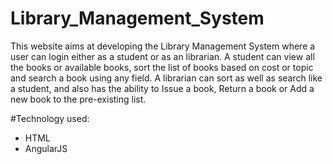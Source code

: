 # Library_Management_System
This website aims at developing the Library Management System where a user can login either as a student or as an librarian. 
A student can view all the books or available books, sort the list of books based on cost or topic and search a book using any field. 
A librarian can sort as well as search like a student, and also has the ability to Issue a book, Return a book or Add a new book to the pre-existing list.

#Technology used:
- HTML
- AngularJS
